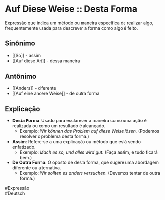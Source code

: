 # Auf Diese Weise :: Desta Forma
Expressão que indica um método ou maneira específica de realizar algo, frequentemente usada para descrever a forma como algo é feito.

## Sinônimo
- [[So]] - assim  
- [[Auf diese Art]] - dessa maneira  

## Antônimo
- [[Anders]] - diferente  
- [[Auf eine andere Weise]] - de outra forma  

## Explicação
- **Desta Forma**: Usado para esclarecer a maneira como uma ação é realizada ou como um resultado é alcançado.
  - Exemplo: *Wir können das Problem auf diese Weise lösen.* (Podemos resolver o problema desta forma.)
- **Assim**: Refere-se a uma explicação ou método que está sendo enfatizado.
  - Exemplo: *Mach es so, und alles wird gut.* (Faça assim, e tudo ficará bem.)
- **De Outra Forma**: O oposto de desta forma, que sugere uma abordagem diferente ou alternativa.
  - Exemplo: *Wir sollten es anders versuchen.* (Devemos tentar de outra forma.)

#Expressão  
#Deutsch